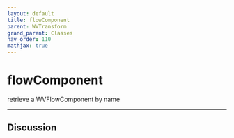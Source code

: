 ```yaml
---
layout: default
title: flowComponent
parent: WVTransform
grand_parent: Classes
nav_order: 110
mathjax: true
---
```


#  flowComponent

retrieve a WVFlowComponent by name


---

## Discussion

  
